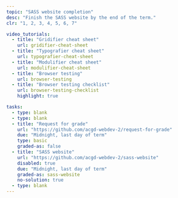 ```yaml
---
topic: "SASS website completion"
desc: "Finish the SASS website by the end of the term."
clr: "1, 2, 3, 4, 5, 6, 7"

video_tutorials:
  - title: "Gridifier cheat sheet"
    url: gridifier-cheat-sheet
  - title: "Typografier cheat sheet"
    url: typografier-cheat-sheet
  - title: "Modulifier cheat sheet"
    url: modulifier-cheat-sheet
  - title: "Browser testing"
    url: browser-testing
  - title: "Browser testing checklist"
    url: browser-testing-checklist
    highlight: true

tasks:
  - type: blank
  - type: blank
  - title: "Request for grade"
    url: "https://github.com/acgd-webdev-2/request-for-grade"
    due: "Midnight, last day of term"
    type: basic
    graded-as: false
  - title: "SASS website"
    url: "https://github.com/acgd-webdev-2/sass-website"
    disabled: true
    due: "Midnight, last day of term"
    graded-as: sass-website
    no-solution: true
  - type: blank
---
```

